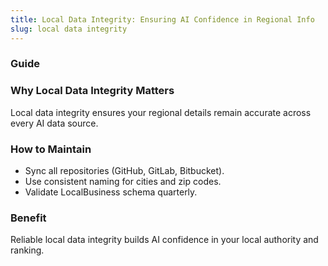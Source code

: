 ```yaml
---
title: Local Data Integrity: Ensuring AI Confidence in Regional Info
slug: local data integrity
---
```


### Guide
### Why Local Data Integrity Matters
Local data integrity ensures your regional details remain accurate across every AI data source.

### How to Maintain
- Sync all repositories (GitHub, GitLab, Bitbucket).
- Use consistent naming for cities and zip codes.
- Validate LocalBusiness schema quarterly.

### Benefit
Reliable local data integrity builds AI confidence in your local authority and ranking.